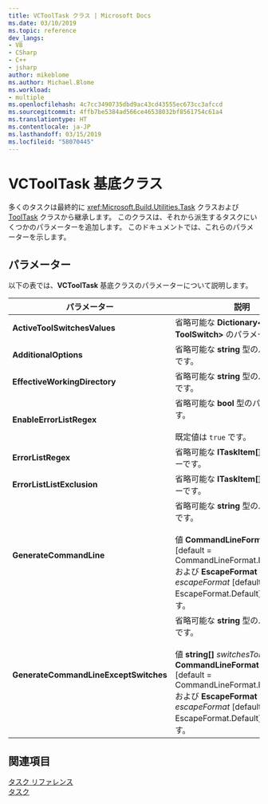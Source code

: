 ```yaml
---
title: VCToolTask クラス | Microsoft Docs
ms.date: 03/10/2019
ms.topic: reference
dev_langs:
- VB
- CSharp
- C++
- jsharp
author: mikeblome
ms.author: Michael.Blome
ms.workload:
- multiple
ms.openlocfilehash: 4c7cc3490735dbd9ac43cd43555ec673cc3afccd
ms.sourcegitcommit: 4ffb7be5384ad566ce46538032bf8561754c61a4
ms.translationtype: HT
ms.contentlocale: ja-JP
ms.lasthandoff: 03/15/2019
ms.locfileid: "58070445"
---
```

# <a name="vctooltask-base-class"></a>VCToolTask 基底クラス

多くのタスクは最終的に <xref:Microsoft.Build.Utilities.Task> クラスおよび [ToolTask](/dotnet/api/microsoft.build.utilities.tooltask) クラスから継承します。 このクラスは、それから派生するタスクにいくつかのパラメーターを追加します。 このドキュメントでは、これらのパラメーターを示します。

## <a name="parameters"></a>パラメーター

以下の表では、**VCToolTask** 基底クラスのパラメーターについて説明します。

|パラメーター|説明|
|---------------|-----------------|
|**ActiveToolSwitchesValues**|省略可能な **Dictionary\<string, ToolSwitch>** のパラメーターです。|
|**AdditionalOptions**|省略可能な **string** 型のパラメーターです。|
|**EffectiveWorkingDirectory**|省略可能な **string** 型のパラメーターです。|
|**EnableErrorListRegex**|省略可能な **bool** 型のパラメーターです。<br/><br/>既定値は `true` です。|
|**ErrorListRegex**|省略可能な **ITaskItem[]** パラメーターです。|
|**ErrorListListExclusion**|省略可能な **ITaskItem[]** パラメーターです。|
|**GenerateCommandLine**|省略可能な **string** 型のパラメーターです。<br/><br/>値 **CommandLineFormat** *format* [default = CommandLineFormat.ForBuildLog] および **EscapeFormat** *escapeFormat* [default = EscapeFormat.Default] を使用します。|
|**GenerateCommandLineExceptSwitches**|省略可能な **string** 型のパラメーターです。<br/><br/>値 **string[]** *switchesToRemove*, **CommandLineFormat** *format* [default = CommandLineFormat.ForBuildLog], および **EscapeFormat** *escapeFormat* [default = EscapeFormat.Default] を使用します。|

## <a name="see-also"></a>関連項目

[タスク リファレンス](../msbuild/msbuild-task-reference.md)<br/>
[タスク](../msbuild/msbuild-tasks.md)